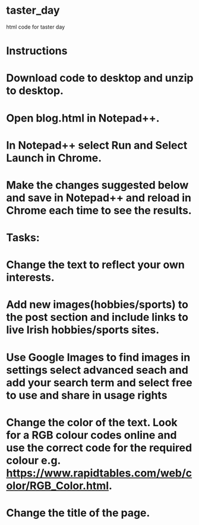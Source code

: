 # taster_day
html code for taster day
# Instructions
# Download code to desktop and unzip to desktop.
# Open blog.html in Notepad++.
# In Notepad++ select Run and Select Launch in Chrome.
# Make the changes suggested below and save in Notepad++ and reload in Chrome each time to see the results.

# Tasks:
# Change the text to reflect your own interests.
# Add new images(hobbies/sports) to the post section and include links to live Irish hobbies/sports sites.
# Use Google Images to find images in settings select advanced seach and add your search term and select free to use and share in usage rights
# Change the color of the text. Look for a RGB colour codes online and use the correct code for the required colour e.g. https://www.rapidtables.com/web/color/RGB_Color.html.
# Change the title of the page.
